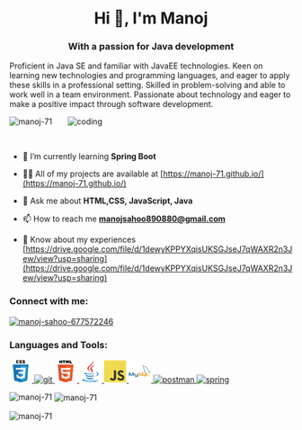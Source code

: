 <h1 align="center">Hi 👋, I'm Manoj</h1>
<h3 align="center">With a passion for Java development</h3>

<p>Proficient in Java SE and familiar with JavaEE technologies. Keen on learning new technologies and programming languages, and eager to apply these skills in a professional setting. Skilled in problem-solving and able to work well in a team environment. Passionate about technology and eager to make a positive impact through software development.</p>

<img align="right" alt="coding" width="400px" src="https://media3.giphy.com/media/qgQUggAC3Pfv687qPC/giphy.gif?cid=ecf05e47vkgt7h9zc3dlpv6pxy6qx062eti6jpiiexs4nlij&rid=giphy.gif&ct=g"> 


<p align="left"> <img src="https://komarev.com/ghpvc/?username=manoj-71&label=Profile%20views&color=0e75b6&style=flat" alt="manoj-71" /> </p>

<p align="left"> <a href="https://twitter.com/" target="blank"><img src="https://img.shields.io/twitter/follow/?logo=twitter&style=for-the-badge" alt="" /></a> </p>

- 🌱 I’m currently learning **Spring Boot**

- 👨‍💻 All of my projects are available at [https://manoj-71.github.io/](https://manoj-71.github.io/)

- 💬 Ask me about **HTML,CSS, JavaScript, Java**

- 📫 How to reach me **manojsahoo890880@gmail.com**

- 📄 Know about my experiences [https://drive.google.com/file/d/1dewyKPPYXqisUKSGJseJ7qWAXR2n3Jew/view?usp=sharing](https://drive.google.com/file/d/1dewyKPPYXqisUKSGJseJ7qWAXR2n3Jew/view?usp=sharing)

<h3 align="left">Connect with me:</h3>
<p align="left">
<a href="https://linkedin.com/in/manoj-sahoo-677572246" target="blank"><img align="center" src="https://raw.githubusercontent.com/rahuldkjain/github-profile-readme-generator/master/src/images/icons/Social/linked-in-alt.svg" alt="manoj-sahoo-677572246" height="30" width="40" /></a>
</p>

<h3 align="left">Languages and Tools:</h3>
<p align="left"> <a href="https://www.w3schools.com/css/" target="_blank" rel="noreferrer"> <img src="https://raw.githubusercontent.com/devicons/devicon/master/icons/css3/css3-original-wordmark.svg" alt="css3" width="40" height="40"/> </a> <a href="https://git-scm.com/" target="_blank" rel="noreferrer"> <img src="https://www.vectorlogo.zone/logos/git-scm/git-scm-icon.svg" alt="git" width="40" height="40"/> </a> <a href="https://www.w3.org/html/" target="_blank" rel="noreferrer"> <img src="https://raw.githubusercontent.com/devicons/devicon/master/icons/html5/html5-original-wordmark.svg" alt="html5" width="40" height="40"/> </a> <a href="https://www.java.com" target="_blank" rel="noreferrer"> <img src="https://raw.githubusercontent.com/devicons/devicon/master/icons/java/java-original.svg" alt="java" width="40" height="40"/> </a> <a href="https://developer.mozilla.org/en-US/docs/Web/JavaScript" target="_blank" rel="noreferrer"> <img src="https://raw.githubusercontent.com/devicons/devicon/master/icons/javascript/javascript-original.svg" alt="javascript" width="40" height="40"/> </a> <a href="https://www.mysql.com/" target="_blank" rel="noreferrer"> <img src="https://raw.githubusercontent.com/devicons/devicon/master/icons/mysql/mysql-original-wordmark.svg" alt="mysql" width="40" height="40"/> </a> <a href="https://postman.com" target="_blank" rel="noreferrer"> <img src="https://www.vectorlogo.zone/logos/getpostman/getpostman-icon.svg" alt="postman" width="40" height="40"/> </a> <a href="https://spring.io/" target="_blank" rel="noreferrer"> <img src="https://www.vectorlogo.zone/logos/springio/springio-icon.svg" alt="spring" width="40" height="40"/> </a> </p>

<p><img align="left" src="https://github-readme-stats.vercel.app/api/top-langs?username=manoj-71&show_icons=true&locale=en&layout=compact" alt="manoj-71" /></p>

<p>&nbsp;<img align="center" src="https://github-readme-stats.vercel.app/api?username=manoj-71&show_icons=true&locale=en" alt="manoj-71" /></p>

<p><img align="center" src="https://github-readme-streak-stats.herokuapp.com/?user=manoj-71&" alt="manoj-71" /></p>
